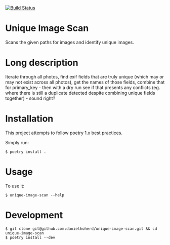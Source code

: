[![Build Status](https://travis-ci.com/danielhoherd/unique-image-scan.svg?branch=master)](https://travis-ci.com/danielhoherd/unique-image-scan)

# Unique Image Scan

Scans the given paths for images and identify unique images.

# Long description

Iterate through all photos, find exif fields that are truly unique (which may or may not exist across all photos), get the names of those fields, combine that for primary_key - then with a dry run see if that presents any conflicts (eg. where there is still a duplicate detected despite combining unique fields together) - sound right?


# Installation

This project attempts to follow poetry 1.x best practices.

Simply run:

    $ poetry install .


# Usage

To use it:

    $ unique-image-scan --help


# Development

    $ git clone git@github.com:danielhoherd/unique-image-scan.git && cd unique-image-scan
    $ poetry install --dev

